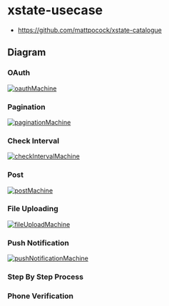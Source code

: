 # xstate-usecase

- https://github.com/mattpocock/xstate-catalogue

## Diagram

### OAuth
[![oauthMachine](https://stately.ai/registry/machines/4752adca-fed8-4100-a4eb-b0b50d765db8.png)](https://stately.ai/viz/4752adca-fed8-4100-a4eb-b0b50d765db8)

### Pagination
[![paginationMachine](https://stately.ai/registry/machines/254b9cd7-c907-4687-8b46-b60e4787590b.png)](https://stately.ai/viz/254b9cd7-c907-4687-8b46-b60e4787590b)

### Check Interval
[![checkIntervalMachine](https://stately.ai/registry/machines/6389be35-887a-4e9f-8de4-0935a00b72b7.png)](https://stately.ai/viz/6389be35-887a-4e9f-8de4-0935a00b72b7)

### Post

[![postMachine](https://stately.ai/registry/machines/2aa38647-42c1-4a78-b94e-c1cf7c16f02a.png)](https://stately.ai/viz/2aa38647-42c1-4a78-b94e-c1cf7c16f02a)


### File Uploading

[![fileUploadMachine](https://stately.ai/registry/machines/5c6d34ae-4833-4186-a9e9-cf61690b493a.png)](https://stately.ai/viz/5c6d34ae-4833-4186-a9e9-cf61690b493a)


### Push Notification

[![pushNotificationMachine](https://stately.ai/registry/machines/0c8193f4-4d6e-4a8f-ae52-0219cc6be734.png)](https://stately.ai/viz/0c8193f4-4d6e-4a8f-ae52-0219cc6be734)

### Step By Step Process

### Phone Verification

